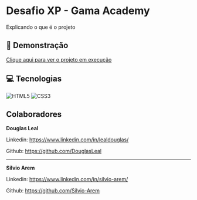 # Desafio XP - Gama Academy

Explicando o que é o projeto

## :rocket: Demonstração
<a href="https://silvio-arem.github.io/gamaxp-dindin/">Clique aqui para ver o projeto em execução</a>

## :computer: Tecnologias
![HTML5](https://img.shields.io/badge/html5-%23E34F26.svg?style=for-the-badge&logo=html5&logoColor=white)
![CSS3](https://img.shields.io/badge/css3-%231572B6.svg?style=for-the-badge&logo=css3&logoColor=white)

## Colaboradores
**Douglas Leal**

Linkedin: https://www.linkedin.com/in/lealdouglas/

Github: https://github.com/DouglasLeal

---

**Silvio Arem**

Linkedin: https://www.linkedin.com/in/silvio-arem/

Github: https://github.com/Silvio-Arem